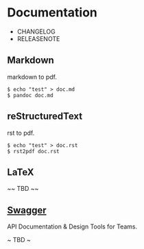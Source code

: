 # Documentation

- CHANGELOG
- RELEASENOTE

## Markdown

markdown to pdf.

```console
$ echo "test" > doc.md
$ pandoc doc.md
```

## reStructuredText

rst to pdf.

```console
$ echo "test" > doc.rst
$ rst2pdf doc.rst
```

## LaTeX

~~ TBD ~~

## [Swagger](https://swagger.io/)

API Documentation & Design Tools for Teams.

~ TBD ~